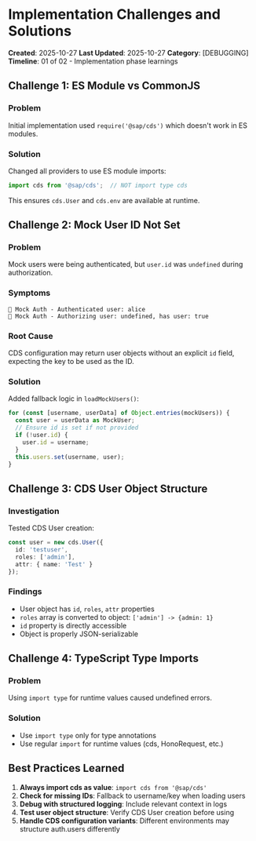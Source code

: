 # Implementation Challenges and Solutions

**Created**: 2025-10-27
**Last Updated**: 2025-10-27
**Category**: [DEBUGGING]
**Timeline**: 01 of 02 - Implementation phase learnings

## Challenge 1: ES Module vs CommonJS

### Problem
Initial implementation used `require('@sap/cds')` which doesn't work in ES modules.

### Solution
Changed all providers to use ES module imports:
```typescript
import cds from '@sap/cds';  // NOT import type cds
```

This ensures `cds.User` and `cds.env` are available at runtime.

## Challenge 2: Mock User ID Not Set

### Problem
Mock users were being authenticated, but `user.id` was `undefined` during authorization.

### Symptoms
```
🔐 Mock Auth - Authenticated user: alice
🔐 Mock Auth - Authorizing user: undefined, has user: true
```

### Root Cause
CDS configuration may return user objects without an explicit `id` field, expecting the key to be used as the ID.

### Solution
Added fallback logic in `loadMockUsers()`:
```typescript
for (const [username, userData] of Object.entries(mockUsers)) {
  const user = userData as MockUser;
  // Ensure id is set if not provided
  if (!user.id) {
    user.id = username;
  }
  this.users.set(username, user);
}
```

## Challenge 3: CDS User Object Structure

### Investigation
Tested CDS User creation:
```typescript
const user = new cds.User({
  id: 'testuser',
  roles: ['admin'],
  attr: { name: 'Test' }
});
```

### Findings
- User object has `id`, `roles`, `attr` properties
- `roles` array is converted to object: `['admin'] -> {admin: 1}`
- `id` property is directly accessible
- Object is properly JSON-serializable

## Challenge 4: TypeScript Type Imports

### Problem
Using `import type` for runtime values caused undefined errors.

### Solution
- Use `import type` only for type annotations
- Use regular `import` for runtime values (cds, HonoRequest, etc.)

## Best Practices Learned

1. **Always import cds as value**: `import cds from '@sap/cds'`
2. **Check for missing IDs**: Fallback to username/key when loading users
3. **Debug with structured logging**: Include relevant context in logs
4. **Test user object structure**: Verify CDS User creation before using
5. **Handle CDS configuration variants**: Different environments may structure auth.users differently
